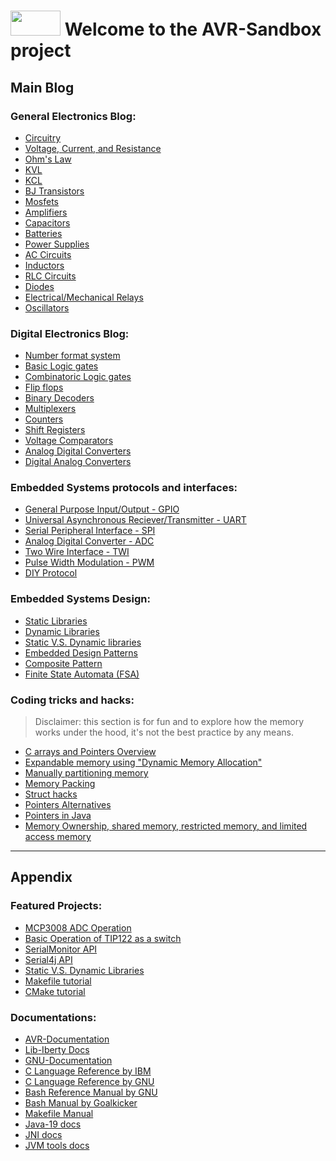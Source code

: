 <head>
  <link rel="shortcut icon" type="image/x-icon" href="https://user-images.githubusercontent.com/60224159/178119492-91d3cc70-a88f-4b9a-94a0-ca7b68b1d861.png">
</head>

# <img src="https://user-images.githubusercontent.com/60224159/178119492-91d3cc70-a88f-4b9a-94a0-ca7b68b1d861.png" width="80" height="40"> Welcome to the AVR-Sandbox project

## Main Blog

### General Electronics Blog:
- [Circuitry]()
- [Voltage, Current, and Resistance]()
- [Ohm's Law]()
- [KVL]()
- [KCL]()
- [BJ Transistors]()
- [Mosfets]()
- [Amplifiers]()
- [Capacitors]()
- [Batteries]()
- [Power Supplies]()
- [AC Circuits]()
- [Inductors]()
- [RLC Circuits]()
- [Diodes]()
- [Electrical/Mechanical Relays]()
- [Oscillators]()

### Digital Electronics Blog:
- [Number format system]()
- [Basic Logic gates]()
- [Combinatoric Logic gates]()
- [Flip flops]()
- [Binary Decoders](https://software-hardware-codesign.github.io/AVR-Sandbox/blog/decoders.html)
- [Multiplexers](https://software-hardware-codesign.github.io/AVR-Sandbox/blog/multiplexers.html)
- [Counters]()
- [Shift Registers]()
- [Voltage Comparators]()
- [Analog Digital Converters]()
- [Digital Analog Converters]()


### Embedded Systems protocols and interfaces: 
- [General Purpose Input/Output - GPIO]()
- [Universal Asynchronous Reciever/Transmitter - UART]()
- [Serial Peripheral Interface - SPI]()
- [Analog Digital Converter - ADC]()
- [Two Wire Interface - TWI]()
- [Pulse Width Modulation - PWM]()
- [DIY Protocol]()

### Embedded Systems Design:
- [Static Libraries]()
- [Dynamic Libraries]()
- [Static V.S. Dynamic libraries]()
- [Embedded Design Patterns]()
- [Composite Pattern]()
- [Finite State Automata (FSA)]()

### Coding tricks and hacks: 

> Disclaimer: this section is for fun and to explore how the memory works under the hood, it's not the best practice by any means.

- [C arrays and Pointers Overview](https://software-hardware-codesign.github.io/AVR-Sandbox/HelloArrays)
- [Expandable memory using "Dynamic Memory Allocation"]()
- [Manually partitioning memory]()
- [Memory Packing]()
- [Struct hacks]()
- [Pointers Alternatives]()
- [Pointers in Java]()
- [Memory Ownership, shared memory, restricted memory, and limited access memory]()

--------------------------------------------

## Appendix

### Featured Projects: 
- [MCP3008 ADC Operation](https://software-hardware-codesign.github.io/AVR-Sandbox/HelloSPI)
- [Basic Operation of TIP122 as a switch](https://software-hardware-codesign.github.io/AVR-Sandbox/HelloTIP122)
- [SerialMonitor API](https://software-hardware-codesign.github.io/AVR-Sandbox/HelloJSerialComm)
- [Serial4j API](https://software-hardware-codesign.github.io/AVR-Sandbox/wip-index.html)
- [Static V.S. Dynamic Libraries](https://software-hardware-codesign.github.io/AVR-Sandbox/wip-index.html)
- [Makefile tutorial](https://software-hardware-codesign.github.io/AVR-Sandbox/wip-index.html)
- [CMake tutorial](https://software-hardware-codesign.github.io/AVR-Sandbox/wip-index.html)

### Documentations: 
- [AVR-Documentation](https://software-hardware-codesign.github.io/AVR-Sandbox/docs/avr-libc/avr-libc-user-manual/index.html)
- [Lib-Iberty Docs](https://software-hardware-codesign.github.io/AVR-Sandbox/docs/libiberty/libiberty.html)
- [GNU-Documentation](https://software-hardware-codesign.github.io/AVR-Sandbox/wip-index.html)
- [C Language Reference by IBM](https://software-hardware-codesign.github.io/AVR-Sandbox/wip-index.html)
- [C Language Reference by GNU](https://software-hardware-codesign.github.io/AVR-Sandbox/wip-index.html)
- [Bash Reference Manual by GNU](https://software-hardware-codesign.github.io/AVR-Sandbox/wip-index.html)
- [Bash Manual by Goalkicker](https://software-hardware-codesign.github.io/AVR-Sandbox/wip-index.html)
- [Makefile Manual](https://software-hardware-codesign.github.io/AVR-Sandbox/wip-index.html)
- [Java-19 docs](https://software-hardware-codesign.github.io/AVR-Sandbox/wip-index.html)
- [JNI docs](https://software-hardware-codesign.github.io/AVR-Sandbox/wip-index.html)
- [JVM tools docs](https://software-hardware-codesign.github.io/AVR-Sandbox/wip-index.html)
